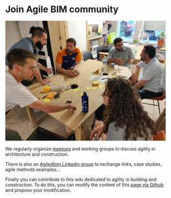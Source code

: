# Join Agile BIM community

![Agile BIM meetups](../.gitbook/assets/agile-bim-meetup.jpg)

We regularly organize [meetups](https://www.meetup.com/fr-FR/collaborative-architecture/) and working groups to discuss agility in architecture and construction. 

There is also an [Agile4bim Linkedin group](https://www.linkedin.com/groups/8584849/) to exchange links, case studies, agile methods examples... 

Finally you can contribute to this wiki dedicated to agility in building and construction. To do this, you can modify the content of this [page via Github](https://github.com/sinsunsan/agile-bim-aec) and propose your modification.

